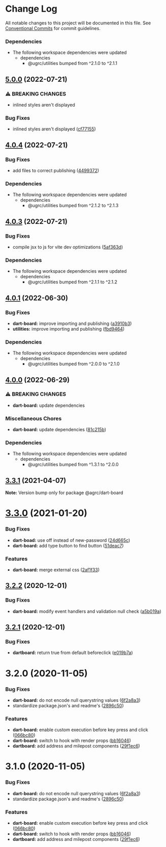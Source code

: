 # Change Log

All notable changes to this project will be documented in this file.
See [Conventional Commits](https://conventionalcommits.org) for commit guidelines.

### Dependencies

* The following workspace dependencies were updated
  * dependencies
    * @ugrc/utilities bumped from ^2.1.0 to ^2.1.1

## [5.0.0](https://github.com/agrc/kitchen-sink/compare/dart-board-v4.0.4...dart-board-v5.0.0) (2022-07-21)


### ⚠ BREAKING CHANGES

* inlined styles aren't displayed

### Bug Fixes

* inlined styles aren't displayed ([cf77155](https://github.com/agrc/kitchen-sink/commit/cf7715585fe5a314a99910222784a317c8260e5c))

## [4.0.4](https://github.com/agrc/kitchen-sink/compare/dart-board-v4.0.3...dart-board-v4.0.4) (2022-07-21)


### Bug Fixes

* add files to correct publishing ([4499372](https://github.com/agrc/kitchen-sink/commit/4499372c102015acd59adc4d5342082a85548de4))


### Dependencies

* The following workspace dependencies were updated
  * dependencies
    * @ugrc/utilities bumped from ^2.1.2 to ^2.1.3

## [4.0.3](https://github.com/agrc/kitchen-sink/compare/dart-board-v4.0.2...dart-board-v4.0.3) (2022-07-21)


### Bug Fixes

* compile jsx to js for vite dev optimizations ([5af363d](https://github.com/agrc/kitchen-sink/commit/5af363d73630185a2a6b9ae1119ef0375d400e97))


### Dependencies

* The following workspace dependencies were updated
  * dependencies
    * @ugrc/utilities bumped from ^2.1.1 to ^2.1.2

## [4.0.1](https://github.com/agrc/kitchen-sink/compare/dart-board-v4.0.0...dart-board-v4.0.1) (2022-06-30)


### Bug Fixes

* **dart-board:** improve importing and publishing ([a3910b3](https://github.com/agrc/kitchen-sink/commit/a3910b34da569b00fb25679270e428704c20cca7))
* **utilities:** improve importing and publishing ([fbd9464](https://github.com/agrc/kitchen-sink/commit/fbd9464bab5912a317b8a8d42268c0716aab2ce9))


### Dependencies

* The following workspace dependencies were updated
  * dependencies
    * @ugrc/utilities bumped from ^2.0.0 to ^2.1.0

## [4.0.0](https://github.com/agrc/kitchen-sink/compare/dart-board-v3.3.1...dart-board-v4.0.0) (2022-06-29)


### ⚠ BREAKING CHANGES

* **dart-board:** update dependencies

### Miscellaneous Chores

* **dart-board:** update dependencies ([81c215b](https://github.com/agrc/kitchen-sink/commit/81c215b444476ed83298b3a6509e9399b817f939))


### Dependencies

* The following workspace dependencies were updated
  * dependencies
    * @ugrc/utilities bumped from ^1.3.1 to ^2.0.0

## [3.3.1](https://github.com/agrc/kitchen-sink/compare/@agrc/dart-board@3.3.0...@agrc/dart-board@3.3.1) (2021-04-07)

**Note:** Version bump only for package @agrc/dart-board

# [3.3.0](https://github.com/agrc/kitchen-sink/compare/@agrc/dart-board@3.2.2...@agrc/dart-board@3.3.0) (2021-01-20)

### Bug Fixes

- **dart-boad:** use off instead of new-password ([24d665c](https://github.com/agrc/kitchen-sink/commit/24d665c4845dac77d16ff5a1c1ee4f144ca79ba7))
- **dart-board:** add type button to find button ([51deac7](https://github.com/agrc/kitchen-sink/commit/51deac74b4238f13516d34e3c2aefd9aee1d3218))

### Features

- **dart-board:** merge external css ([2af1f33](https://github.com/agrc/kitchen-sink/commit/2af1f335487bd3de4fa178d6d4c1bca82adc0cc2))

## [3.2.2](https://github.com/agrc/kitchen-sink/compare/@agrc/dart-board@3.2.1...@agrc/dart-board@3.2.2) (2020-12-01)

### Bug Fixes

- **dart-board:** modify event handlers and validation null check ([a5b019a](https://github.com/agrc/kitchen-sink/commit/a5b019ae54cdc787b975de7974dab60dbd981926))

## [3.2.1](https://github.com/agrc/kitchen-sink/compare/@agrc/dart-board@3.2.0...@agrc/dart-board@3.2.1) (2020-12-01)

### Bug Fixes

- **dartboard:** return true from default beforeclick ([e019b7a](https://github.com/agrc/kitchen-sink/commit/e019b7a18439cc47b4d759684dd8b00668ea20a6))

# 3.2.0 (2020-11-05)

### Bug Fixes

- **dart-board:** do not encode null querystring values ([6f2a8a3](https://github.com/agrc/kitchen-sink/commit/6f2a8a3a1d445e3cc1e2a619316b62f43de8dc70))
- standardize package.json's and readme's ([2896c50](https://github.com/agrc/kitchen-sink/commit/2896c5074f397c43945d08d5d66435cc43a1f78a))

### Features

- **dart-board:** enable custom execution before key press and click ([066bc80](https://github.com/agrc/kitchen-sink/commit/066bc802f72965946826ad3ff1a3603eefce4dd9))
- **dart-board:** switch to hook with render props ([bb16046](https://github.com/agrc/kitchen-sink/commit/bb16046c0df46f6d16890e4915f8ad3be80df3b8))
- **dartboard:** add address and milepost components ([29f1ec6](https://github.com/agrc/kitchen-sink/commit/29f1ec66563a7c4853937024680633b8dfe34669))

# 3.1.0 (2020-11-05)

### Bug Fixes

- **dart-board:** do not encode null querystring values ([6f2a8a3](https://github.com/agrc/kitchen-sink/commit/6f2a8a3a1d445e3cc1e2a619316b62f43de8dc70))
- standardize package.json's and readme's ([2896c50](https://github.com/agrc/kitchen-sink/commit/2896c5074f397c43945d08d5d66435cc43a1f78a))

### Features

- **dart-board:** enable custom execution before key press and click ([066bc80](https://github.com/agrc/kitchen-sink/commit/066bc802f72965946826ad3ff1a3603eefce4dd9))
- **dart-board:** switch to hook with render props ([bb16046](https://github.com/agrc/kitchen-sink/commit/bb16046c0df46f6d16890e4915f8ad3be80df3b8))
- **dartboard:** add address and milepost components ([29f1ec6](https://github.com/agrc/kitchen-sink/commit/29f1ec66563a7c4853937024680633b8dfe34669))

